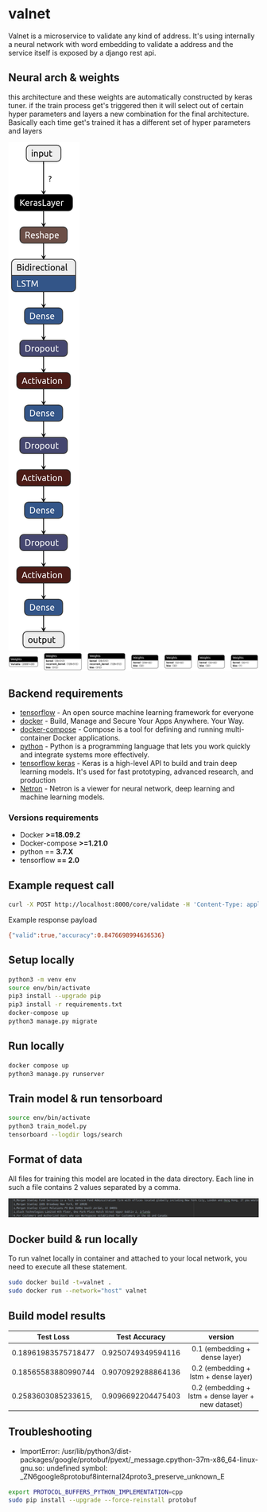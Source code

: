 # valnet
Valnet is a microservice to validate any kind of address. It's using internally a neural network with word embedding to validate a address and the service itself is exposed by a django rest api.

## Neural arch & weights 

this architecture and these weights are automatically constructed by keras tuner. 
if the train process get's triggered then it will select out of certain hyper parameters and layers a new combination for the final architecture. 
Basically each time get's trained it has a different set of hyper parameters and layers 

![arch](./images/model.png)
![arch](./images/weights.png)

## Backend requirements

* [tensorflow](https://www.tensorflow.org/) - An open source machine learning framework for everyone
* [docker](https://www.docker.com/) - Build, Manage and Secure Your Apps Anywhere. Your Way.
* [docker-compose](https://docs.docker.com/compose/) - Compose is a tool for defining and running multi-container Docker applications. 
* [python](https://www.python.org/) - Python is a programming language that lets you work quickly and integrate systems more effectively.
* [tensorflow keras](https://www.tensorflow.org/guide/keras) - Keras is a high-level API to build and train deep learning models. It's used for fast prototyping, advanced research, and production
* [Netron](https://github.com/lutzroeder/netron) - Netron is a viewer for neural network, deep learning and machine learning models.

### Versions requirements

* Docker **>=18.09.2**
* Docker-compose **>=1.21.0**
* python == **3.7.X**
* tensorflow **== 2.0** 

## Example request call

```bash
curl -X POST http://localhost:8000/core/validate -H 'Content-Type: application/json' -d '{ "address": "Slack Technologies Limited 4th Floor, One Park Place Hatch Street Upper Dublin 2, Irlanda" }'
```

Example response payload

```bash 
{"valid":true,"accuracy":0.8476698994636536}
```

## Setup locally

```bash 
python3 -m venv env 
source env/bin/activate 
pip3 install --upgrade pip
pip3 install -r requirements.txt
docker-compose up
python3 manage.py migrate 
```

## Run locally 

```bash
docker compose up 
python3 manage.py runserver 
```

## Train model & run tensorboard

```bash
source env/bin/activate 
python3 train_model.py
tensorboard --logdir logs/search
```

## Format of data

All files for training this model are located in the data directory.
Each line in such a file contains 2 values separated by a comma.

![data_format](./images/data_format.png)

## Docker build & run locally 

To run valnet locally in container and attached to your local network, you need to execute all these statement.

```bash
sudo docker build -t=valnet . 
sudo docker run --network="host" valnet
```

## Build model results 

| Test Loss|      Test Accuracy      | version |
|----------|:-------------:|:-------------:|
|  0.18961983575718477 |   0.9250749349594116 | 0.1 (embedding + dense layer)|
|  0.18565583880990744 |   0.9070929288864136 | 0.2 (embedding + lstm + dense layer) |
|  0.2583603085233615, |   0.9096692204475403 | 0.2 (embedding + lstm + dense layer + new dataset) |


## Troubleshooting

* ImportError: /usr/lib/python3/dist-packages/google/protobuf/pyext/_message.cpython-37m-x86_64-linux-gnu.so: undefined symbol: _ZN6google8protobuf8internal24proto3_preserve_unknown_E
    
```bash
export PROTOCOL_BUFFERS_PYTHON_IMPLEMENTATION=cpp
sudo pip install --upgrade --force-reinstall protobuf
```
